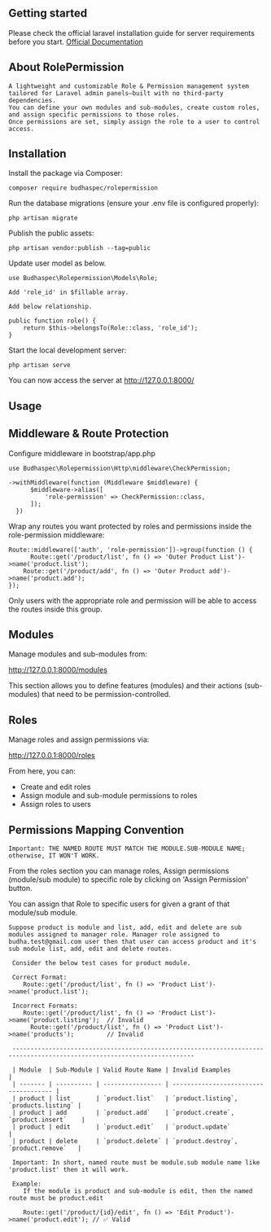 ## Getting started

Please check the official laravel installation guide for server requirements before you start. [Official Documentation](https://laravel.com/docs/11.x/installation)

## About RolePermission
	A lightweight and customizable Role & Permission management system tailored for Laravel admin panels—built with no third-party dependencies.
	You can define your own modules and sub-modules, create custom roles, and assign specific permissions to those roles.
	Once permissions are set, simply assign the role to a user to control access.

## Installation

Install the package via Composer:

```
composer require budhaspec/rolepermission
```

Run the database migrations (ensure your .env file is configured properly):

```
php artisan migrate
```

Publish the public assets:

```
php artisan vendor:publish --tag=public
```

Update user model as below.

```
use Budhaspec\Rolepermission\Models\Role;

Add 'role_id' in $fillable array.

Add below relationship.

public function role() {
    return $this->belongsTo(Role::class, 'role_id');
}
```

Start the local development server:

```
php artisan serve
```

You can now access the server at http://127.0.0.1:8000/

## Usage

## Middleware & Route Protection

Configure middleware in bootstrap/app.php

```
use Budhaspec\Rolepermission\Http\middleware\CheckPermission;

->withMiddleware(function (Middleware $middleware) {
      $middleware->alias([
          'role-permission' => CheckPermission::class,
      ]);
  })
```

Wrap any routes you want protected by roles and permissions inside the role-permission middleware:

```
Route::middleware(['auth', 'role-permission'])->group(function () {
	  Route::get('/product/list', fn () => 'Outer Product List')->name('product.list');
    Route::get('/product/add', fn () => 'Outer Product add')->name('product.add');
});
```

Only users with the appropriate role and permission will be able to access the routes inside this group.

## Modules

Manage modules and sub-modules from:

http://127.0.0.1:8000/modules

This section allows you to define features (modules) and their actions (sub-modules) that need to be permission-controlled.

## Roles

Manage roles and assign permissions via:

http://127.0.0.1:8000/roles

From here, you can:
  - Create and edit roles
  - Assign module and sub-module permissions to roles
  - Assign roles to users

## Permissions Mapping Convention

```
Important: THE NAMED ROUTE MUST MATCH THE MODULE.SUB-MODULE NAME; otherwise, IT WON'T WORK.
```

From the roles section you can manage roles, Assign permissions (module/sub module) to specific role by clicking on 'Assign Permission' button.  

You can assign that Role to specific users for given a grant of that module/sub module.

```
Suppose product is module and list, add, edit and delete are sub modules assigned to manager role. Manager role assigned to budha.test@gmail.com user then that user can access product and it's sub module list, add, edit and delete routes.

 Consider the below test cases for product module.

 Correct Format:
 	Route::get('/product/list', fn () => 'Product List')->name('product.list');

 Incorrect Formats:
  	Route::get('/product/list', fn () => 'Product List')->name('product.listing');  // Invalid
	  Route::get('/product/list', fn () => 'Product List')->name('products');         // Invalid

 ------------------------------------------------------------------------------------------------------------------------

 | Module  | Sub-Module | Valid Route Name | Invalid Examples                      |
 | ------- | ---------- | ---------------- | ------------------------------------- |
 | product | list       | `product.list`   | `product.listing`, `products.listing` |
 | product | add        | `product.add`    | `product.create`, `product.insert`    |
 | product | edit       | `product.edit`   | `product.update`                      |
 | product | delete     | `product.delete` | `product.destroy`, `product.remove`   |

 Important: In short, named route must be module.sub module name like 'product.list' then it will work.

 Example:
	If the module is product and sub-module is edit, then the named route must be product.edit

	Route::get('/product/{id}/edit', fn () => 'Edit Product')->name('product.edit'); // ✅ Valid
```